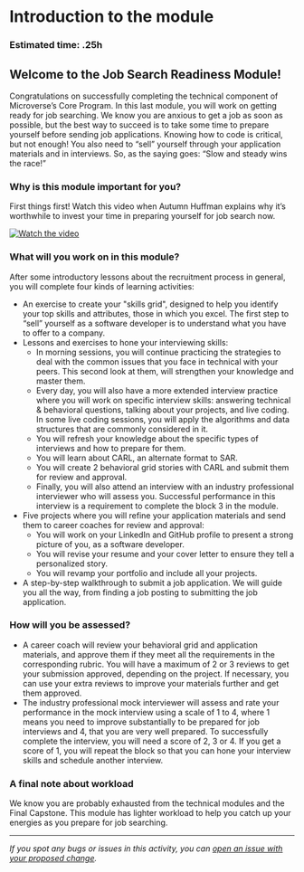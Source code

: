 # Introduction to the module

### **Estimated time**: .25h

## Welcome to the Job Search Readiness Module!

Congratulations on successfully completing the technical component of Microverse’s Core Program. In this last module, you will work on getting ready for job searching. We know you are anxious to get a job as soon as possible, but the best way to succeed is to take some time to prepare yourself before sending job applications. Knowing how to code is critical, but not enough! You also need to “sell” yourself through your application materials and in interviews. So, as the saying goes: “Slow and steady wins the race!”

### Why is this module important for you?

First things first! Watch this video when Autumn Huffman explains why it’s worthwhile to invest your time in preparing yourself for job search now.

[![Watch the video](https://img.youtube.com/vi/7sfSPYAZ6zs/0.jpg)](https://www.youtube.com/watch?v=7sfSPYAZ6zs)


### What will you work on in this module?

After some introductory lessons about the recruitment process in general, you will complete four kinds of learning activities:

- An exercise to create your "skills grid", designed to help you identify your top skills and attributes, those in which you excel. The first step to “sell” yourself as a software developer is to understand what you have to offer to a company.
- Lessons and exercises to hone your interviewing skills:
    - In morning sessions, you will continue practicing the strategies to deal with the common issues that you face in technical with your peers. This second look at them, will strengthen your knowledge and master them.
    - Every day, you will also have a more extended interview practice where you will work on specific interview skills: answering technical & behavioral questions, talking about your projects, and live coding. In some live coding sessions, you will apply the algorithms and data structures that are commonly considered in it. 
    - You will refresh your knowledge about the specific types of interviews and how to prepare for them. 
    - You will learn about CARL, an alternate format to SAR. 
    - You will create 2 behavioral grid stories with CARL and submit them for review and approval. 
    - Finally, you will also attend an interview with an industry professional interviewer who will assess you. Successful performance in this interview is a requirement to complete the block 3 in the module.
- Five projects where you will refine your application materials and send them to career coaches for review and approval:
    - You will work on your LinkedIn and GitHub profile to present a strong picture of you, as a software developer.
    - You will revise your resume and your cover letter to ensure they tell a personalized story. 
    - You will revamp your portfolio and include all your projects.
- A step-by-step walkthrough to submit a job application. We will guide you all the way, from finding a job posting to submitting the job application.

### How will you be assessed?

- A career coach will review your behavioral grid and application materials, and approve them if they meet all the requirements in the corresponding rubric. You will have a maximum of 2 or 3 reviews to get your submission approved, depending on the project. If necessary, you can use your extra reviews to improve your materials further and get them approved.
- The industry professional mock interviewer will assess and rate your performance in the mock interview using a scale of 1 to 4, where 1 means you need to improve substantially to be prepared for job interviews and 4, that you are very well prepared. To successfully complete the interview, you will need a score of 2, 3 or 4. If you get a score of 1, you will repeat the block so that you can hone your interview skills and schedule another interview.


### A final note about workload

We know you are probably exhausted from the technical modules and the Final Capstone. This module has lighter workload to help you catch up your energies as you prepare for job searching.

---

*If you spot any bugs or issues in this activity, you can [open an issue with your proposed change](https://github.com/microverseinc/curriculum-transversal-skills/blob/main/git-github/articles/open_issue.md).*
